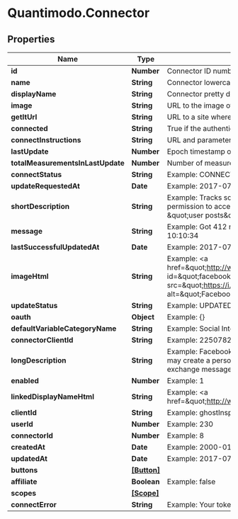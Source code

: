 # Quantimodo.Connector

## Properties
Name | Type | Description | Notes
------------ | ------------- | ------------- | -------------
**id** | **Number** | Connector ID number | 
**name** | **String** | Connector lowercase system name | 
**displayName** | **String** | Connector pretty display name | 
**image** | **String** | URL to the image of the connector logo | 
**getItUrl** | **String** | URL to a site where one can get this device or application | 
**connected** | **String** | True if the authenticated user has this connector enabled | 
**connectInstructions** | **String** | URL and parameters used when connecting to a service | 
**lastUpdate** | **Number** | Epoch timestamp of last sync | 
**totalMeasurementsInLastUpdate** | **Number** | Number of measurements obtained during latest update | 
**connectStatus** | **String** | Example: CONNECTED | [optional] 
**updateRequestedAt** | **Date** | Example: 2017-07-18 05:16:31 | [optional] 
**shortDescription** | **String** | Example: Tracks social interaction. QuantiModo requires permission to access your Facebook \&quot;user likes\&quot; and \&quot;user posts\&quot;. | [optional] 
**message** | **String** | Example: Got 412 new measurements on 2017-07-31 10:10:34 | [optional] 
**lastSuccessfulUpdatedAt** | **Date** | Example: 2017-07-31 10:10:34 | [optional] 
**imageHtml** | **String** | Example: &lt;a href&#x3D;\&quot;http://www.facebook.com\&quot;&gt;&lt;img id&#x3D;\&quot;facebook_image\&quot; title&#x3D;\&quot;Facebook\&quot; src&#x3D;\&quot;https://i.imgur.com/GhwqK4f.png\&quot; alt&#x3D;\&quot;Facebook\&quot;&gt;&lt;/a&gt; | [optional] 
**updateStatus** | **String** | Example: UPDATED | [optional] 
**oauth** | **Object** | Example: {} | [optional] 
**defaultVariableCategoryName** | **String** | Example: Social Interactions | [optional] 
**connectorClientId** | **String** | Example: 225078261031461 | [optional] 
**longDescription** | **String** | Example: Facebook is a social networking website where users may create a personal profile, add other users as friends, and exchange messages. | [optional] 
**enabled** | **Number** | Example: 1 | [optional] 
**linkedDisplayNameHtml** | **String** | Example: &lt;a href&#x3D;\&quot;http://www.facebook.com\&quot;&gt;Facebook&lt;/a&gt; | [optional] 
**clientId** | **String** | Example: ghostInspector | [optional] 
**userId** | **Number** | Example: 230 | [optional] 
**connectorId** | **Number** | Example: 8 | [optional] 
**createdAt** | **Date** | Example: 2000-01-01 00:00:00 | [optional] 
**updatedAt** | **Date** | Example: 2017-07-31 10:10:34 | [optional] 
**buttons** | [**[Button]**](Button.md) |  | [optional] 
**affiliate** | **Boolean** | Example: false | [optional] 
**scopes** | [**[Scope]**](Scope.md) |  | [optional] 
**connectError** | **String** | Example: Your token is expired. Please re-connect | [optional] 


